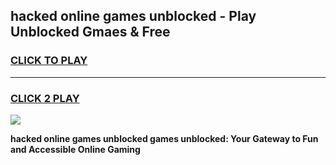 
## hacked online games unblocked - Play Unblocked Gmaes & Free
<h3>
<a href="https://premium.freeplayer.one?title=hacked_online_games_unblocked&ref=19F">CLICK TO PLAY</a></h3>
<hr>

<h3>
<a href="https://premium.freeplayer.one?title=hacked_online_games_unblocked&ref=19F">CLICK 2 PLAY</a>
  
</h3>

<a href="https://premium.freeplayer.one?title=hacked_online_games_unblocked&ref=19F/"><img src="https://clearcache.store/games.png"></a>


**hacked online games unblocked games unblocked: Your Gateway to Fun and Accessible Online Gaming**
